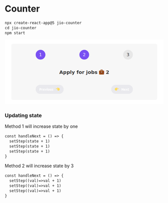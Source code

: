 # Counter
```
npx create-react-app@5 jio-counter
cd jio-counter
npm start
```
![01-ui.png](img/01-ui.png)
### Updating state
Method 1 will increase state by one
```
const handleNext = () => {
  setStep(state + 1)
  setStep(state + 1)
  setStep(state + 1)
}
```
Method 2 will increase state by 3
```
const handleNext = () => {
  setStep((val)=>val + 1)
  setStep((val)=>val + 1)
  setStep((val)=>val + 1)
}
```